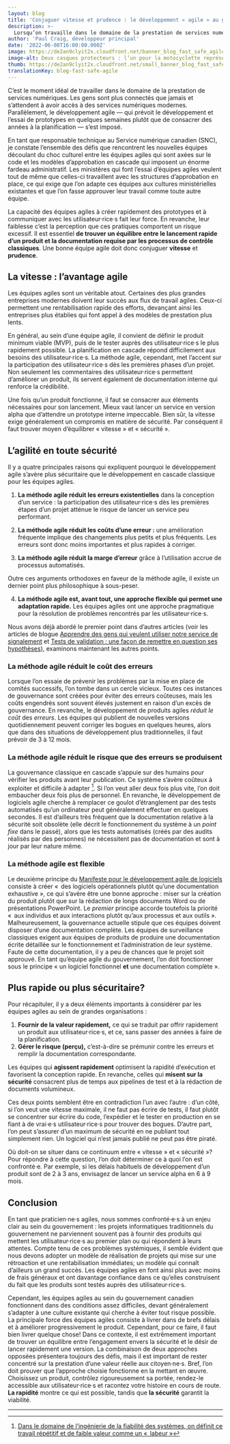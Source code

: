 ```yaml
---
layout: blog
title: 'Conjuguer vitesse et prudence : le développement « agile » au gouvernement'
description: >-
  Lorsqu’on travaille dans le domaine de la prestation de services numériques au gouvernement, il faut veiller tant à la rapidité qu’à la sécurité. Dans mon équipe agile au Service numérique canadien, le « succès » repose sur cet équilibre. C’est ce qui nous permet de lancer des produits qui répondent aux besoins des gens.
author: 'Paul Craig, développeur principal'
date: '2022-06-08T16:00:00.000Z'
image: https://de2an9clyit2x.cloudfront.net/banner_blog_fast_safe_agile_b003ff8c43.jpg
image-alt: Deux casques protecteurs : l’un pour la motocyclette représentant la vitesse, et l’autre à coque dure signifiant la prudence.
thumb: https://de2an9clyit2x.cloudfront.net/small_banner_blog_fast_safe_agile_b003ff8c43.jpg
translationKey: blog-fast-safe-agile
---
```

C’est le moment idéal de travailler dans le domaine de la prestation de services numériques. Les gens sont plus connectés que jamais et s’attendent à avoir accès à des services numériques modernes. Parallèlement, le développement agile — qui prévoit le développement et l’essai de prototypes en quelques semaines plutôt que de consacrer des années à la planification — s’est imposé. 

En tant que responsable technique au Service numérique canadien (SNC), je constate l’ensemble des défis que rencontrent les nouvelles équipes découlant du choc culturel entre les équipes agiles qui sont axées sur le code et les modèles d’approbation en cascade qui imposent un énorme fardeau administratif. Les ministères qui font l’essai d’équipes agiles veulent tout de même que celles-ci travaillent avec les structures d’approbation en place, ce qui exige que l’on adapte ces équipes aux cultures ministérielles existantes et que l’on fasse approuver leur travail comme toute autre équipe.

La capacité des équipes agiles à créer rapidement des prototypes et à communiquer avec les utilisateur·rice·s fait leur force. En revanche, leur faiblesse c’est la perception que ces pratiques comportent un risque excessif. Il est essentiel **de trouver un équilibre entre le lancement rapide d’un produit et la documentation requise par les processus de contrôle classiques**. Une bonne équipe agile doit donc conjuguer **vitesse** et **prudence**.

## La vitesse : l’avantage agile

Les équipes agiles sont un véritable atout. Certaines des plus grandes entreprises modernes doivent leur succès aux flux de travail agiles. Ceux-ci permettent une rentabilisation rapide des efforts, devançant ainsi les entreprises plus établies qui font appel à des modèles de prestation plus lents. 

En général, au sein d’une équipe agile, il convient de définir le produit minimum viable (MVP), puis de le tester auprès des utilisateur·rice·s le plus rapidement possible. La planification en cascade répond difficilement aux besoins des utilisateur·rice·s. La méthode agile, cependant, met l’accent sur la participation des utilisateur·rice·s dès les premières phases d’un projet. Non seulement les commentaires des utilisateur·rice·s permettent d’améliorer un produit, ils servent également de documentation interne qui renforce la crédibilité. 

Une fois qu’un produit fonctionne, il faut se consacrer aux éléments nécessaires pour son lancement. Mieux vaut lancer un service en version alpha que d’attendre un prototype interne impeccable. Bien sûr, la vitesse exige généralement un compromis en matière de sécurité. Par conséquent il faut trouver moyen d’équilibrer « vitesse » et « sécurité ». 

## L’agilité en toute sécurité

Il y a quatre principales raisons qui expliquent pourquoi le développement agile s’avère plus sécuritaire que le développement en cascade classique pour les équipes agiles.

1. **La méthode agile réduit les erreurs existentielles** dans la conception d’un service : la participation des utilisateur·rice·s dès les premières étapes d’un projet atténue le risque de lancer un service peu performant.

2. **La méthode agile réduit les coûts d’une erreur :** une amélioration fréquente implique des changements plus petits et plus fréquents. Les erreurs sont donc moins importantes et plus rapides à corriger.

3. **La méthode agile réduit la marge d’erreur** grâce à l’utilisation accrue de processus automatisés.

Outre ces arguments orthodoxes en faveur de la méthode agile, il existe un dernier point plus philosophique à sous-peser.

4. **La méthode agile est, avant tout, une approche flexible qui permet une adaptation rapide.** Les équipes agiles ont une approche pragmatique pour la résolution de problèmes rencontrés par les utilisateur·rice·s.

Nous avons déjà abordé le premier point dans d’autres articles (voir les articles de blogue [Apprendre des gens qui veulent utiliser notre service de signalement](https://numerique.canada.ca/2019/08/29/apprendre-des-gens-qui-veulent-utiliser-notre-service-de-signalement-mais-qui-ne-lutiliseraient-peut-%C3%AAtre-pas-maintenant/) et [Tests de validation : une façon de remettre en question ses hypothèses](https://numerique.canada.ca/2019/07/31/tests-de-validation-une-fa%C3%A7on-de-remettre-en-question-ses-hypoth%C3%A8ses/)), examinons maintenant les autres points.

### La méthode agile réduit le coût des erreurs

Lorsque l’on essaie de prévenir les problèmes par la mise en place de comités successifs, l’on tombe dans un cercle vicieux. Toutes ces instances de gouvernance sont créées pour éviter des erreurs coûteuses, mais les coûts engendrés sont souvent élevés justement en raison d’un excès de gouvernance. En revanche, le développement de produits agiles *réduit le coût* des *erreurs*.  Les équipes qui publient de nouvelles versions quotidiennement peuvent corriger les bogues en quelques heures, alors que dans des situations de développement plus traditionnelles, il faut prévoir de 3 à 12 mois. 

### La méthode agile réduit le risque que des erreurs se produisent

La gouvernance classique en cascade s’appuie sur des humains pour vérifier les produits avant leur publication. Ce système s’avère coûteux à exploiter et difficile à adapter [^1]. Si l’on veut aller deux fois plus vite, l’on doit embaucher deux fois plus de personnel. En revanche, le développement de logiciels agile cherche à remplacer ce goulot d’étranglement par des tests automatisés qu’un ordinateur peut généralement effectuer en quelques secondes. Il est d’ailleurs très fréquent que la documentation relative à la sécurité soit obsolète (elle décrit le fonctionnement du système à un *point fixe* dans le passé), alors que les tests automatisés (créés par des audits réalisés par des personnes) ne nécessitent pas de documentation et sont à jour par leur nature même. 

### La méthode agile est flexible

Le deuxième principe du [Manifeste pour le développement agile de logiciels](https://agilemanifesto.org/) consiste à créer «  des logiciels opérationnels plutôt qu’une documentation exhaustive », ce qui s’avère être une bonne approche : miser sur la création du produit plutôt que sur la rédaction de longs documents Word ou de présentations PowerPoint. Le *premier* principe accorde toutefois la priorité «  aux individus et aux interactions plutôt qu’aux processus et aux outils ». Malheureusement, la gouvernance actuelle stipule que ces équipes doivent disposer d’une documentation complète. Les équipes de surveillance classiques exigent aux équipes de produits de produire une documentation écrite détaillée sur le fonctionnement et l’administration de leur système. Faute de cette documentation, il y a peu de chances que le projet soit approuvé. En tant qu’équipe agile du gouvernement, l’on doit fonctionner sous le principe « un logiciel fonctionnel **et** une documentation complète ». 

## Plus rapide ou plus sécuritaire?

Pour récapituler, il y a deux éléments importants à considérer par les équipes agiles au sein de grandes organisations :

1. **Fournir de la valeur rapidement,** ce qui se traduit par offrir rapidement un produit aux utilisateur·rice·s, et ce, sans passer des années à faire de la planification.
2. **Gérer le risque (perçu),** c’est-à-dire se prémunir contre les erreurs et remplir la documentation correspondante.

Les équipes qui **agissent rapidement** optimisent la rapidité d’exécution et favorisent la conception rapide. En revanche, celles qui **misent sur la sécurité** consacrent plus de temps aux pipelines de test et à la rédaction de documents volumineux.

Ces deux points semblent être en contradiction l’un avec l’autre : d’un côté, si l’on veut une vitesse maximale, il ne faut pas écrire de tests, il faut plutôt se concentrer sur écrire du code, l’expédier et le tester en production en se fiant à de vrai·e·s utilisateur·rice·s pour trouver des bogues. D’autre part, l’on peut s’assurer d’un maximum de sécurité en ne publiant tout simplement rien. Un logiciel qui n’est jamais publié ne peut pas être piraté.

Où doit-on se situer dans ce continuum entre « vitesse » et « sécurité »? Pour répondre à cette question, l’on doit déterminer ce à quoi l’on est confronté·e. Par exemple, si les délais habituels de développement d’un produit sont de 2 à 3 ans, envisagez de lancer un service alpha en 6 à 9 mois. 

## Conclusion

En tant que praticien·ne·s agiles, nous sommes confronté·e·s à un enjeu clair au sein du gouvernement : les projets informatiques traditionnels du gouvernement ne parviennent souvent pas à fournir des produits qui mettent les utilisateur·rice·s au premier plan ou qui répondent à leurs attentes. Compte tenu de ces problèmes systémiques, il semble évident que nous devons adopter un modèle de réalisation de projets qui mise sur une rétroaction et une rentabilisation immédiates; un modèle qui connaît d’ailleurs un grand succès. Les équipes agiles en font ainsi plus avec moins de frais généraux et ont davantage confiance dans ce qu’elles construisent du fait que les produits sont testés auprès des utilisateur·rice·s.

Cependant, les équipes agiles au sein du gouvernement canadien fonctionnent dans des conditions assez difficiles, devant généralement s’adapter à une culture existante qui cherche à éviter tout risque possible. La principale force des équipes agiles consiste à livrer dans de brefs délais et à améliorer progressivement le produit. Cependant, pour ce faire, il faut bien livrer quelque chose! Dans ce contexte, il est extrêmement important de trouver un équilibre entre l’engagement envers la sécurité et le désir de lancer rapidement une version.
La combinaison de deux approches opposées présentera toujours des défis, mais il est important de rester concentré sur la prestation d’une valeur réelle aux citoyen·ne·s. Bref, l’on doit prouver que l’approche choisie fonctionne en la mettant en œuvre. Choisissez un produit, contrôlez rigoureusement sa portée, rendez-le accessible aux utilisateur·rice·s et racontez votre histoire en cours de route. **La rapidité** montre ce qui est possible, tandis que **la sécurité** garantit la viabilité.

-----
[^1]: [Dans le domaine de l’ingénierie de la fiabilité des systèmes, on définit ce travail répétitif et de faible valeur comme un «  labeur »](https://www.dotcom-monitor.com/blog/fr/2021/11/16/principes-sre-les-7-regles-fondamentales/)

